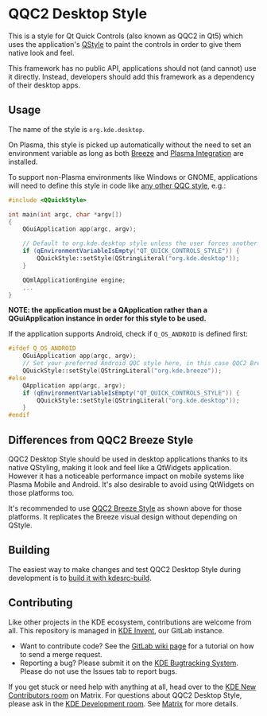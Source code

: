 # QQC2 Desktop Style

This is a style for Qt Quick Controls (also known as QQC2 in Qt5) which uses the application's [QStyle](https://doc.qt.io/qt-6/qstyle.html) to paint the controls in order to give them native look and feel.

This framework has no public API, applications should not (and cannot) use it directly. Instead, developers should add this framework as a dependency of their desktop apps.

## Usage

The name of the style is `org.kde.desktop`. 

On Plasma, this style is picked up automatically without the need to set an environment variable as long as both [Breeze](https://invent.kde.org/plasma/breeze) and [Plasma Integration](https://invent.kde.org/plasma/plasma-integration) are installed.

To support non-Plasma environments like Windows or GNOME, applications will need to define this style in code like [any other QQC style](https://doc.qt.io/qt-6/qtquickcontrols2-styles.html#using-styles-in-qt-quick-controls), e.g.:

```c++
#include <QQuickStyle>

int main(int argc, char *argv[])
{
    QGuiApplication app(argc, argv);

    // Default to org.kde.desktop style unless the user forces another style
    if (qEnvironmentVariableIsEmpty("QT_QUICK_CONTROLS_STYLE")) {
        QQuickStyle::setStyle(QStringLiteral("org.kde.desktop"));
    }

    QQmlApplicationEngine engine;
    ...
}
```

**NOTE: the application must be a QApplication rather than a QGuiApplication instance in order for this style to be used.**

If the application supports Android, check if  `Q_OS_ANDROID` is defined first:

```c++
#ifdef Q_OS_ANDROID
    QGuiApplication app(argc, argv);
    // Set your preferred Android QQC style here, in this case QQC2 Breeze Style
    QQuickStyle::setStyle(QStringLiteral("org.kde.breeze"));
#else
    QApplication app(argc, argv);
    if (qEnvironmentVariableIsEmpty("QT_QUICK_CONTROLS_STYLE")) {
        QQuickStyle::setStyle(QStringLiteral("org.kde.desktop"));
    }
#endif
```

## Differences from QQC2 Breeze Style

QQC2 Desktop Style should be used in desktop applications thanks to its native QStyling, making it look and feel like a QtWidgets application. However it has a noticeable performance impact on mobile systems like Plasma Mobile and Android. It's also desirable to avoid using QtWidgets on those platforms too. 

It's recommended to use [QQC2 Breeze Style](https://invent.kde.org/plasma/qqc2-breeze-style) as shown above for those platforms. It replicates the Breeze visual design without depending on QStyle. 

## Building

The easiest way to make changes and test QQC2 Desktop Style during development is to [build it with kdesrc-build](https://community.kde.org/Get_Involved/development/Build_software_with_kdesrc-build).

## Contributing

Like other projects in the KDE ecosystem, contributions are welcome from all. This repository is managed in [KDE Invent](https://invent.kde.org/frameworks/qqc2-desktop-style), our GitLab instance.

* Want to contribute code? See the [GitLab wiki page](https://community.kde.org/Infrastructure/GitLab) for a tutorial on how to send a merge request.
* Reporting a bug? Please submit it on the [KDE Bugtracking System](https://bugs.kde.org/enter_bug.cgi?format=guided&product=frameworks-qqc2-desktop-style). Please do not use the Issues tab to report bugs.

If you get stuck or need help with anything at all, head over to the [KDE New Contributors room](https://go.kde.org/matrix/#/#kde-welcome:kde.org) on Matrix. For questions about QQC2 Desktop Style, please ask in the [KDE Development room](https://go.kde.org/matrix/#/#kde-devel:kde.org). See [Matrix](https://community.kde.org/Matrix) for more details.

